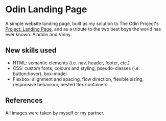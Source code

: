 # Odin Landing Page

A simple website landing page, built as my solution to The Odin Project's [Project: Landing Page](https://www.theodinproject.com/lessons/foundations-landing-page), and as a tribute to the two best boys the world has ever known: Aladdin and Vinny.

## New skills used

- HTML: semantic elements (i.e. nav, header, footer, etc.)
- CSS: custom fonts, colours and styling, pseudo-classes (i.e. button:hover), box-model
- Flexbox: alignment and spacing, flow direction, flexible sizing, responsive behaviour, nested flex containers

## References

All images were taken by myself or my partner.
